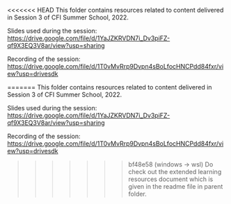 <<<<<<< HEAD
This folder contains resources related to content delivered in Session 3 of CFI Summer School, 2022. 

Slides used during the session: https://drive.google.com/file/d/1YaJZKRVDN7i_Dv3piFZ-qf9X3EQ3V8ar/view?usp=sharing

Recording of the session: https://drive.google.com/file/d/1T0vMvRrp9Dvpn4sBoLfocHNCPdd84fxr/view?usp=drivesdk

=======
This folder contains resources related to content delivered in Session 3 of CFI Summer School, 2022. 

Slides used during the session: https://drive.google.com/file/d/1YaJZKRVDN7i_Dv3piFZ-qf9X3EQ3V8ar/view?usp=sharing

Recording of the session: https://drive.google.com/file/d/1T0vMvRrp9Dvpn4sBoLfocHNCPdd84fxr/view?usp=drivesdk

>>>>>>> bf48e58 (windows -> wsl)
Do check out the extended learning resources document which is given in the readme file in parent folder. 